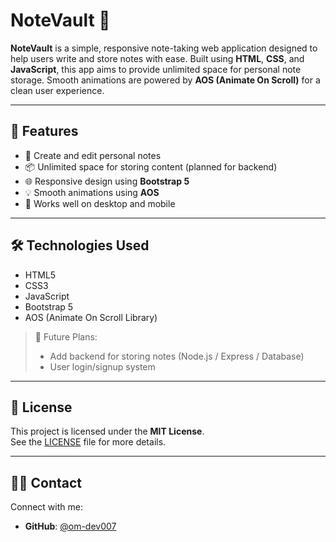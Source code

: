 # NoteVault 📝

**NoteVault** is a simple, responsive note-taking web application designed to help users write and store notes with ease. Built using **HTML**, **CSS**, and **JavaScript**, this app aims to provide unlimited space for personal note storage. Smooth animations are powered by **AOS (Animate On Scroll)** for a clean user experience.

---

## 🚀 Features

- 📝 Create and edit personal notes
- 📦 Unlimited space for storing content (planned for backend)
- 🌐 Responsive design using **Bootstrap 5**
- 💡 Smooth animations using **AOS**
- 📱 Works well on desktop and mobile

---

## 🛠️ Technologies Used

- HTML5  
- CSS3  
- JavaScript  
- Bootstrap 5  
- AOS (Animate On Scroll Library)

> 🧠 Future Plans:
> - Add backend for storing notes (Node.js / Express / Database)
> - User login/signup system

---

## 📃 License

This project is licensed under the **MIT License**.  
See the [LICENSE](./LICENSE) file for more details.

---

## 🙋‍♂️ Contact

Connect with me:

- **GitHub**: [@om-dev007](https://github.com/om-dev007)
